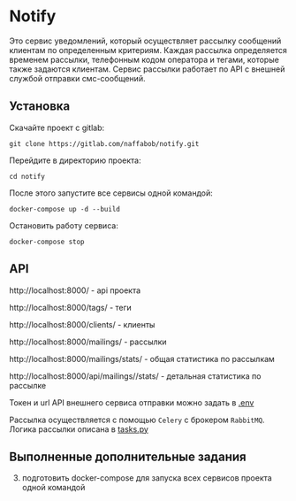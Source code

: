 # Notify
Это сервис уведомлений, который осуществляет рассылку сообщений клиентам по определенным критериям.
Каждая рассылка определяется временем рассылки, телефонным кодом оператора и тегами, которые также задаются клиентам.
Сервис рассылки работает по API с внешней службой отправки смс-сообщений.

## Установка
Скачайте проект с gitlab:
```commandline
git clone https://gitlab.com/naffabob/notify.git
```
Перейдите в директорию проекта:
```commandline
cd notify 
```
После этого запустите все сервисы одной командой:
```commandline
docker-compose up -d --build
```
Остановить работу сервиса:
```commandline
docker-compose stop
```


## API
http://localhost:8000/ - api проекта

http://localhost:8000/tags/ - теги

http://localhost:8000/clients/ - клиенты

http://localhost:8000/mailings/ - рассылки

http://localhost:8000/mailings/stats/ - общая статистика по рассылкам

http://localhost:8000/api/mailings/<pk>/stats/ - детальная статистика по рассылке

Токен и url API внешнего сервиса отправки можно задать в [.env](.env)

Рассылка осуществляется с помощью ```Celery``` с брокером ```RabbitMQ```. Логика рассылки описана в [tasks.py](api/tasks.py)

## Выполненные дополнительные задания
3. подготовить docker-compose для запуска всех сервисов проекта одной командой
